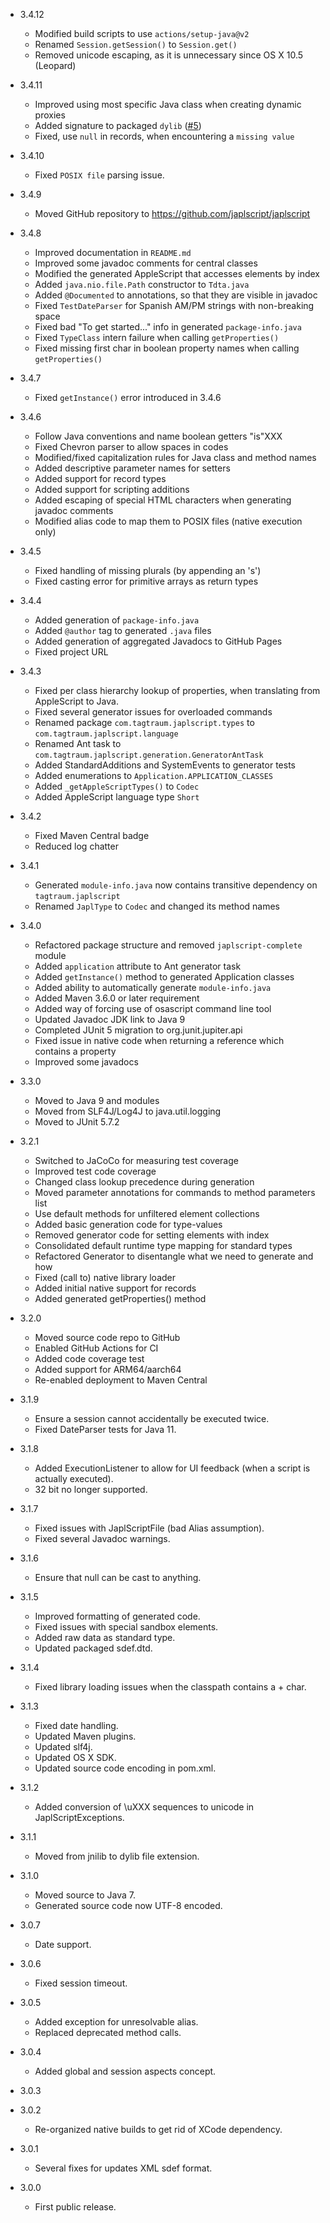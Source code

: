 - 3.4.12

  - Modified build scripts to use `actions/setup-java@v2`
  - Renamed `Session.getSession()` to `Session.get()`
  - Removed unicode escaping, as it is unnecessary since OS X 10.5 (Leopard)


- 3.4.11

  - Improved using most specific Java class when creating dynamic proxies
  - Added signature to packaged `dylib` ([#5](https://github.com/japlscript/japlscript/issues/5))
  - Fixed, use `null` in records, when encountering a `missing value`
 
 
- 3.4.10

  - Fixed `POSIX file` parsing issue.

 
- 3.4.9
 
  - Moved GitHub repository to https://github.com/japlscript/japlscript 

 
- 3.4.8

  - Improved documentation in `README.md`
  - Improved some javadoc comments for central classes
  - Modified the generated AppleScript that accesses elements by index
  - Added `java.nio.file.Path` constructor to `Tdta.java`
  - Added `@Documented` to annotations, so that they are visible in javadoc 
  - Fixed `TestDateParser` for Spanish AM/PM strings with non-breaking space
  - Fixed bad "To get started..." info in generated `package-info.java`
  - Fixed `TypeClass` intern failure when calling `getProperties()`
  - Fixed missing first char in boolean property names when calling `getProperties()`


- 3.4.7

  - Fixed `getInstance()` error introduced in 3.4.6

 
- 3.4.6

  - Follow Java conventions and name boolean getters "is"XXX
  - Fixed Chevron parser to allow spaces in codes
  - Modified/fixed capitalization rules for Java class and method names
  - Added descriptive parameter names for setters
  - Added support for record types
  - Added support for scripting additions 
  - Added escaping of special HTML characters when generating
    javadoc comments
  - Modified alias code to map them to POSIX files (native execution only) 


- 3.4.5

  - Fixed handling of missing plurals (by appending an 's')
  - Fixed casting error for primitive arrays as return types


- 3.4.4

  - Added generation of `package-info.java`
  - Added `@author` tag to generated `.java` files
  - Added generation of aggregated Javadocs to GitHub Pages
  - Fixed project URL


- 3.4.3

  - Fixed per class hierarchy lookup of properties, when
    translating from AppleScript to Java.
  - Fixed several generator issues for overloaded commands
  - Renamed package `com.tagtraum.japlscript.types` to `com.tagtraum.japlscript.language`
  - Renamed Ant task to `com.tagtraum.japlscript.generation.GeneratorAntTask`
  - Added StandardAdditions and SystemEvents to generator tests
  - Added enumerations to `Application.APPLICATION_CLASSES`
  - Added `_getAppleScriptTypes()` to `Codec`
  - Added AppleScript language type `Short`


- 3.4.2
  
  - Fixed Maven Central badge
  - Reduced log chatter


- 3.4.1

  - Generated `module-info.java` now contains transitive dependency 
    on `tagtraum.japlscript`
  - Renamed `JaplType` to `Codec` and changed its method names


- 3.4.0

  - Refactored package structure and removed `japlscript-complete` module
  - Added `application` attribute to Ant generator task
  - Added `getInstance()` method to generated Application classes
  - Added ability to automatically generate `module-info.java`
  - Added Maven 3.6.0 or later requirement
  - Added way of forcing use of osascript command line tool
  - Updated Javadoc JDK link to Java 9
  - Completed JUnit 5 migration to org.junit.jupiter.api
  - Fixed issue in native code when returning a reference which contains a property
  - Improved some javadocs

 
- 3.3.0

  - Moved to Java 9 and modules
  - Moved from SLF4J/Log4J to java.util.logging
  - Moved to JUnit 5.7.2


- 3.2.1
  - Switched to JaCoCo for measuring test coverage
  - Improved test code coverage
  - Changed class lookup precedence during generation
  - Moved parameter annotations for commands to method parameters list
  - Use default methods for unfiltered element collections
  - Added basic generation code for type-values
  - Removed generator code for setting elements with index
  - Consolidated default runtime type mapping for standard types
  - Refactored Generator to disentangle what we need to generate and how
  - Fixed (call to) native library loader
  - Added initial native support for records 
  - Added generated getProperties() method 


- 3.2.0

  - Moved source code repo to GitHub
  - Enabled GitHub Actions for CI
  - Added code coverage test
  - Added support for ARM64/aarch64
  - Re-enabled deployment to Maven Central


- 3.1.9

  - Ensure a session cannot accidentally be executed twice.
  - Fixed DateParser tests for Java 11.


- 3.1.8

  - Added ExecutionListener to allow for UI feedback (when a script is actually executed).
  - 32 bit no longer supported.


- 3.1.7

  - Fixed issues with JaplScriptFile (bad Alias assumption).
  - Fixed several Javadoc warnings.


- 3.1.6

  - Ensure that null can be cast to anything.


- 3.1.5

  - Improved formatting of generated code.
  - Fixed issues with special sandbox elements.
  - Added raw data as standard type.
  - Updated packaged sdef.dtd.


- 3.1.4

  - Fixed library loading issues when the classpath contains a + char.


- 3.1.3

  - Fixed date handling.
  - Updated Maven plugins.
  - Updated slf4j.
  - Updated OS X SDK.
  - Updated source code encoding in pom.xml.


- 3.1.2

  - Added conversion of \uXXX sequences to unicode in JaplScriptExceptions.


- 3.1.1

  - Moved from jnilib to dylib file extension.


- 3.1.0

  - Moved source to Java 7.
  - Generated source code now UTF-8 encoded.


- 3.0.7

  - Date support.


- 3.0.6

  - Fixed session timeout.


- 3.0.5

  - Added exception for unresolvable alias.
  - Replaced deprecated method calls.


- 3.0.4

  - Added global and session aspects concept.


- 3.0.3


- 3.0.2

  - Re-organized native builds to get rid of XCode dependency.


- 3.0.1

  - Several fixes for updates XML sdef format.


- 3.0.0

  - First public release.